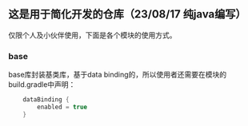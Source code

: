 ## 这是用于简化开发的仓库（23/08/17 纯java编写）

仅限个人及小伙伴使用，下面是各个模块的使用方式。

### base

base库封装基类库，基于data binding的，所以使用者还需要在模块的build.gradle中声明：

```groovy
    dataBinding {
        enabled = true
    }
```